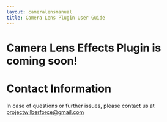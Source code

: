 ```yaml
---
layout: cameralensmanual
title: Camera Lens Plugin User Guide
---
```

# Camera Lens Effects Plugin is coming soon!

# Contact Information
In case of questions or further issues, please contact us at <projectwilberforce@gmail.com>
